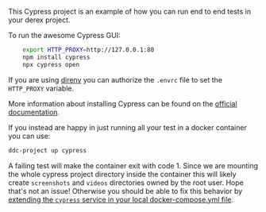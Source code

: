 This Cypress project is an example of how you can run end to end tests in your derex project.

To run the awesome Cypress GUI:

```bash
    export HTTP_PROXY=http://127.0.0.1:80
    npm install cypress
    npx cypress open
```

If you are using [direnv](https://direnv.net/) you can authorize the `.envrc` file to set the `HTTP_PROXY` variable.

More information about installing Cypress can be found on the [official documentation](https://docs.cypress.io/guides/getting-started/installing-cypress.html).

If you instead are happy in just running all your test in a docker container you can use:

```bash
ddc-project up cypress
```

A failing test will make the container exit with code 1.
Since we are mounting the whole cypress project directory inside the container this will likely create `screenshots` and `videos` directories owned by the root user. Hope that's not an issue!
Otherwise you should be able to fix this behavior by [extending the `cypress` service in your local docker-compose.yml file](https://docs.docker.com/compose/extends/).
